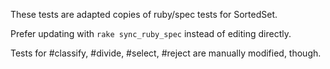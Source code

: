 These tests are adapted copies of ruby/spec tests for SortedSet.

Prefer updating with `rake sync_ruby_spec` instead of editing directly.

Tests for #classify, #divide, #select, #reject are manually modified, though.
